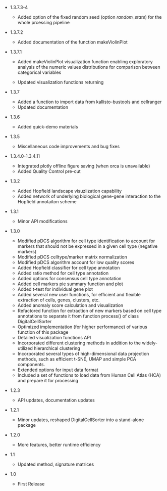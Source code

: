 - 1.3.7.3-4
   * Added option of the fixed random seed (option *random_state*) for the whole prcessing pipeline

- 1.3.7.2
   * Added documentation of the function makeViolinPlot

- 1.3.7.1
   * Added makeViolinPlot visualization function enabling exploratory analysis of the numeric values distributions for comparison between categorical variables

   * Updated visualization functions returning

- 1.3.7
   * Added a function to import data from kallisto-bustools and cellranger
   * Updated documentation 

- 1.3.6
   * Added quick-demo materials
   
- 1.3.5
   * Miscellaneous code improvements and bug fixes

- 1.3.4.0-1.3.4.11
   * Integrated plotly offline figure saving (when orca is unavailable)
   * Added Quality Control pre-cut

- 1.3.2
   * Added Hopfield landscape visuzlization capability
   * Added network of underlying biological gene-gene interaction to the Hopfield annotaiton scheme

- 1.3.1
   * Minor API modifications

- 1.3.0
   * Modified pDCS algorithm for cell type identification to account for markers that should not be expressed in a given cell type (negative markers)
   * Modified pDCS celltype/marker matrix normalization
   * Modified pDCS algorithm account for low quality scores
   * Added Hopfield classifier for cell type annotation
   * Added ratio method for cell type annotation
   * Added options for consensus cell type annotation
   * Added cell markers pie summary function and plot
   * Added t-test for individual gene plot
   * Added several new user functions, for efficient and flexible extraction of cells, genes, clusters, etc.
   * Added anomaly score calculation and visualization
   * Refactored function for extraction of new markers based on cell type annotations to separate it from function process() of class DigitalCellSorter
   * Optimized implementation (for higher performance) of various function of this package
   * Detailed visualization functions API
   * Incorporated different clustering methods in addition to the widely-utilized hierarchical clustering 
   * Incorporated several types of high-dimensional data projection methods, such as efficient t-SNE, UMAP and simple PCA components.
   * Extended options for input data format
   * Included a set of functions to load data from Human Cell Atlas (HCA) and prepare it for processing

- 1.2.3
   * API updates, documentation updates

- 1.2.1
   * Minor updates, reshaped DigitalCellSorter into a stand-alone package

- 1.2.0
   * More features, better runtime efficiency

- 1.1
   * Updated method, signature matrices

- 1.0
   * First Release
